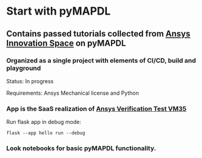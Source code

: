 # Start with pyMAPDL
## Contains passed tutorials collected from [Ansys Innovation Space](https://innovationspace.ansys.com/) on pyMAPDL
### Organized as a single project with elements of CI/CD, build and playground

Status: In progress

Requirements: Ansys Mechanical license and Python

### App is the SaaS realization of [Ansys Verification Test VM35](https://ansyshelp.ansys.com/account/secured?returnurl=/Views/Secured/corp/v241/en/ans_vm/Hlp_V_VM35.html?q=vm35)

Run flask app in debug mode:

    flask --app hello run --debug

### Look notebooks for basic pyMAPDL functionality.